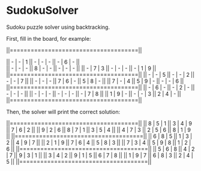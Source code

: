 # SudokuSolver
Sudoku puzzle solver using backtracking.

First, fill in the board, for example:

||=====================================||

|| - | - | 1 || - | - | - || - | 6 | - ||  
|| - | - | - || 8 | - | - || - | - | - || 
|| - | 7 | 3 || - | - | - || - | 1 | 9 || 
||=====================================|| 
|| - | - | 5 || - | - | 2 || - | - | 7 ||
|| - | - | - || 7 | 6 | - || 5 | 8 | - ||
|| 7 | - | 4 || 5 | 9 | - || - | - | 6 ||
||=====================================||
|| - | 6 | - || - | 2 | - || - | - | - ||
|| - | - | - || - | - | - || - | 7 | 8 ||
|| 1 | 9 | - || - | - | 3 || 2 | 4 | - ||
||=====================================||

Then, the solver will print the correct solution:

||=====================================||
|| 8 | 5 | 1 || 3 | 4 | 9 || 7 | 6 | 2 ||
|| 9 | 2 | 6 || 8 | 7 | 1 || 3 | 5 | 4 ||
|| 4 | 7 | 3 || 2 | 5 | 6 || 8 | 1 | 9 ||
||=====================================||
|| 6 | 8 | 5 || 1 | 3 | 2 || 4 | 9 | 7 ||
|| 2 | 1 | 9 || 7 | 6 | 4 || 5 | 8 | 3 ||
|| 7 | 3 | 4 || 5 | 9 | 8 || 1 | 2 | 6 ||
||=====================================||
|| 5 | 6 | 8 || 4 | 2 | 7 || 9 | 3 | 1 ||
|| 3 | 4 | 2 || 9 | 1 | 5 || 6 | 7 | 8 ||
|| 1 | 9 | 7 || 6 | 8 | 3 || 2 | 4 | 5 ||
||=====================================||
